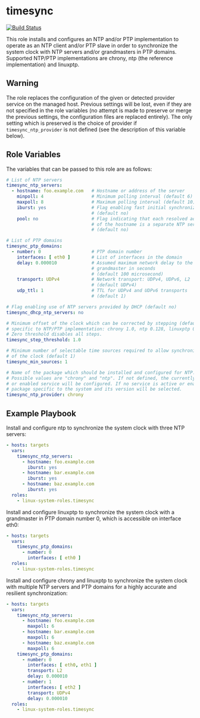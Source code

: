 timesync
========

[![Build Status](https://travis-ci.org/vcrhonek/timesync.svg?branch=molecule-docker-default-test)](https://travis-ci.org/vcrhonek/timesync)

This role installs and configures an NTP and/or PTP implementation to operate
as an NTP client and/or PTP slave in order to synchronize the system clock with
NTP servers and/or grandmasters in PTP domains. Supported NTP/PTP
implementations are chrony, ntp (the reference implementation) and linuxptp.

Warning
-------

The role replaces the configuration of the given or detected provider
service on the managed host. Previous settings will be lost, even if
they are not specified in the role variables (no attempt is made to
preserve or merge the previous settings, the configuration files are
replaced entirely). The only setting which is preserved is the choice
of provider if `timesync_ntp_provider` is not defined (see the
description of this variable below).

Role Variables
--------------

The variables that can be passed to this role are as follows:

```yaml
# List of NTP servers
timesync_ntp_servers:
  - hostname: foo.example.com   # Hostname or address of the server
    minpoll: 4                  # Minimum polling interval (default 6)
    maxpoll: 8                  # Maximum polling interval (default 10)
    iburst: yes                 # Flag enabling fast initial synchronization
                                # (default no)
    pool: no                    # Flag indicating that each resolved address
                                # of the hostname is a separate NTP server
                                # (default no)

# List of PTP domains
timesync_ptp_domains:
  - number: 0                   # PTP domain number
    interfaces: [ eth0 ]        # List of interfaces in the domain
    delay: 0.000010             # Assumed maximum network delay to the
                                # grandmaster in seconds
                                # (default 100 microsecond)
    transport: UDPv4            # Network transport: UDPv4, UDPv6, L2
                                # (default UDPv4)
    udp_ttl: 1                  # TTL for UDPv4 and UDPv6 transports
                                # (default 1)

# Flag enabling use of NTP servers provided by DHCP (default no)
timesync_dhcp_ntp_servers: no

# Minimum offset of the clock which can be corrected by stepping (default is
# specific to NTP/PTP implementation: chrony 1.0, ntp 0.128, linuxptp 0.00002).
# Zero threshold disables all steps.
timesync_step_threshold: 1.0

# Minimum number of selectable time sources required to allow synchronization
# of the clock (default 1)
timesync_min_sources: 1

# Name of the package which should be installed and configured for NTP.
# Possible values are "chrony" and "ntp". If not defined, the currently active
# or enabled service will be configured. If no service is active or enabled, a
# package specific to the system and its version will be selected.
timesync_ntp_provider: chrony
```

Example Playbook
----------------

Install and configure ntp to synchronize the system clock with three NTP servers:

```yaml
- hosts: targets
  vars:
    timesync_ntp_servers:
      - hostname: foo.example.com
        iburst: yes
      - hostname: bar.example.com
        iburst: yes
      - hostname: baz.example.com
        iburst: yes
  roles:
    - linux-system-roles.timesync
```

Install and configure linuxptp to synchronize the system clock with a
grandmaster in PTP domain number 0, which is accessible on interface eth0:

```yaml
- hosts: targets
  vars:
    timesync_ptp_domains:
      - number: 0
        interfaces: [ eth0 ]
  roles:
    - linux-system-roles.timesync
```

Install and configure chrony and linuxptp to synchronize the system clock with
multiple NTP servers and PTP domains for a highly accurate and resilient
synchronization:

```yaml
- hosts: targets
  vars:
    timesync_ntp_servers:
      - hostname: foo.example.com
        maxpoll: 6
      - hostname: bar.example.com
        maxpoll: 6
      - hostname: baz.example.com
        maxpoll: 6
    timesync_ptp_domains:
      - number: 0
        interfaces: [ eth0, eth1 ]
        transport: L2
        delay: 0.000010
      - number: 1
        interfaces: [ eth2 ]
        transport: UDPv4
        delay: 0.000010
  roles:
    - linux-system-roles.timesync
```
